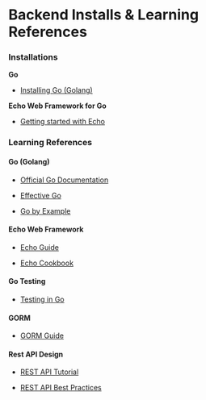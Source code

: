 # Backend Installs & Learning References

### Installations

**Go**

- [Installing Go (Golang)](https://golang.org/doc/install)

**Echo Web Framework for Go**

- [Getting started with Echo](https://echo.labstack.com/)

### Learning References

#### Go (Golang)

- [Official Go Documentation](https://golang.org/doc/)

- [Effective Go](https://golang.org/doc/effective_go.html)

- [Go by Example](https://gobyexample.com/)

#### Echo Web Framework

- [Echo Guide](https://echo.labstack.com/docs/category/guide)

- [Echo Cookbook](https://echo.labstack.com/docs/category/cookbook)

#### Go Testing

- [Testing in Go](https://golang.org/doc/tutorial/add-a-test)

#### GORM

- [GORM Guide](https://gorm.io/docs/)

#### Rest API Design

- [REST API Tutorial](https://restfulapi.net/)

- [REST API Best Practices](https://www.freecodecamp.org/news/rest-api-best-practices-rest-endpoint-design-examples/)
